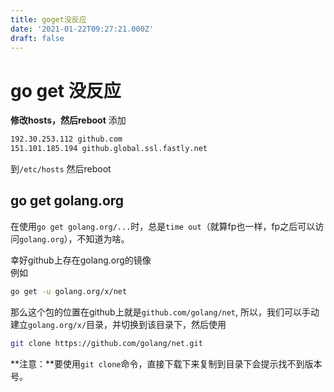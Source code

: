 ```yaml
---
title: goget没反应
date: '2021-01-22T09:27:21.000Z'
draft: false
---
```


# go get 没反应

**修改hosts，然后reboot** 添加

```bash
192.30.253.112 github.com
151.101.185.194 github.global.ssl.fastly.net
```

到`/etc/hosts` 然后reboot

## go get golang.org

在使用`go get golang.org/...`时，总是`time out`（就算fp也一样，fp之后可以访问`golang.org`），不知道为啥。

幸好github上存在golang.org的镜像  
例如

```bash
go get -u golang.org/x/net
```

那么这个包的位置在github上就是`github.com/golang/net`, 所以，我们可以手动建立`golang.org/x/`目录，并切换到该目录下，然后使用

```bash
git clone https://github.com/golang/net.git
```

**注意：**要使用`git clone`命令，直接下载下来复制到目录下会提示找不到版本号。

